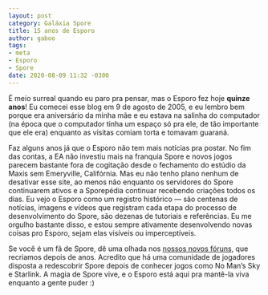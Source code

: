 ```yaml
---
layout: post
category: Galáxia Spore
title: 15 anos de Esporo
author: gaboo
tags:
- meta
- Esporo
- Spore
date: 2020-08-09 11:32 -0300
---
```

É meio surreal quando eu paro pra pensar, mas o Esporo fez hoje **quinze anos**! Eu comecei esse blog em 9 de agosto de 2005, e eu lembro bem porque era aniversário da minha mãe e eu estava na salinha do computador (na época que o computador tinha um espaço só pra ele, de tão importante que ele era) enquanto as visitas comiam torta e tomavam guaraná.

Faz alguns anos já que o Esporo não tem mais notícias pra postar. No fim das contas, a EA não investiu mais na franquia Spore e novos jogos parecem bastante fora de cogitação desde o fechamento do estúdio da Maxis sem Emeryville, Califórnia. Mas eu não tenho plano nenhum de desativar esse site, ao menos não enquanto os servidores do Spore continuarem ativos e a Sporepédia continuar recebendo criações todos os dias. Eu vejo o Esporo como um registro histórico — são centenas de notícias, imagens e vídeos que registram cada etapa do processo de desenvolvimento do Spore, são dezenas de tutoriais e referências. Eu me orgulho bastante disso, e estou sempre ativamente desenvolvendo novas coisas pro Esporo, sejam elas visíveis ou imperceptíveis.

Se você é um fã de Spore, dê uma olhada nos [nossos novos fóruns](https://forum.esporo.net/), que recriamos depois de anos. Acredito que há uma comunidade de jogadores disposta a redescobrir Spore depois de conhecer jogos como No Man’s Sky e Starlink. A magia de Spore vive, e o Esporo está aqui pra mantê-la viva enquanto a gente puder :)
